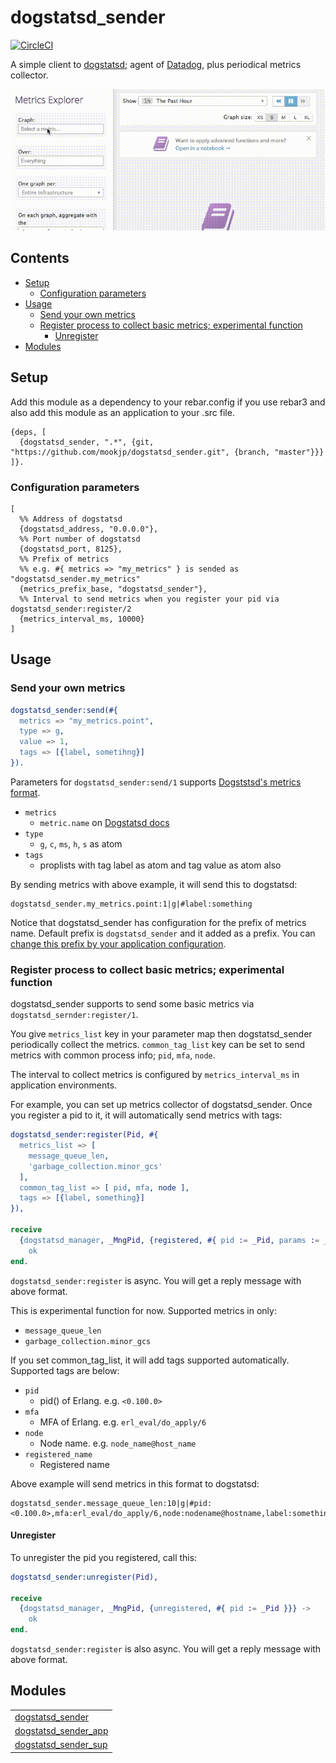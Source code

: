 dogstatsd_sender
================================================================================

[![CircleCI](https://circleci.com/gh/mookjp/dogstatsd_sender/tree/master.svg?style=svg&circle-token=de845802556fbe80fdd67b01efdaaf238478d500)](https://circleci.com/gh/mookjp/dogstatsd_sender/tree/master)

A simple client to [dogstatsd](https://docs.datadoghq.com/guides/dogstatsd/); agent of [Datadog](https://www.datadoghq.com/), plus periodical metrics collector.

<img src="doc/img/dd_animated.gif">

<!-- START doctoc generated TOC please keep comment here to allow auto update -->
<!-- DON'T EDIT THIS SECTION, INSTEAD RE-RUN doctoc TO UPDATE -->
## Contents

- [Setup](#setup)
  - [Configuration parameters](#configuration-parameters)
- [Usage](#usage)
  - [Send your own metrics](#send-your-own-metrics)
  - [Register process to collect basic metrics; experimental function](#register-process-to-collect-basic-metrics-experimental-function)
    - [Unregister](#unregister)
- [Modules](#modules)

<!-- END doctoc generated TOC please keep comment here to allow auto update -->

## Setup

Add this module as a dependency to your rebar.config if you use rebar3
and also add this module as an application to your .src file.

```
{deps, [
  {dogstatsd_sender, ".*", {git, "https://github.com/mookjp/dogstatsd_sender.git", {branch, "master"}}}
]}.
```

### Configuration parameters

```
[
  %% Address of dogstatsd
  {dogstatsd_address, "0.0.0.0"},
  %% Port number of dogstatsd
  {dogstatsd_port, 8125},
  %% Prefix of metrics
  %% e.g. #{ metrics => "my_metrics" } is sended as "dogstatsd_sender.my_metrics"
  {metrics_prefix_base, "dogstatsd_sender"},
  %% Interval to send metrics when you register your pid via dogstatsd_sender:register/2
  {metrics_interval_ms, 10000}
]
```

## Usage

### Send your own metrics

```erlang
dogstatsd_sender:send(#{
  metrics => "my_metrics.point",
  type => g,
  value => 1,
  tags => [{label, sometihng}]
}).
```

Parameters for `dogstatsd_sender:send/1` supports [Dogststsd's metrics format](https://docs.datadoghq.com/guides/dogstatsd/#datagram-format).

* `metrics`
    * `metric.name` on [Dogstatsd docs](https://docs.datadoghq.com/guides/dogstatsd/#datagram-format)
* `type`
    * `g`, `c`, `ms`, `h`, `s` as atom
* `tags`
    * proplists with tag label as atom and tag value as atom also


By sending metrics with above example, it will send this to dogstatsd:

```
dogstatsd_sender.my_metrics.point:1|g|#label:something
```

Notice that dogstatsd_sender has configuration for the prefix of metrics name. Default prefix is `dogstatsd_sender` and it added as a prefix.
You can [change this prefix by your application configuration](#configuration-parameters).

### Register process to collect basic metrics; experimental function

dogstatsd_sender supports to send some basic metrics via `dogstatsd_sernder:register/1`.


You give `metrics_list` key in your parameter map then dogstatsd_sender periodically collect the metrics.
`common_tag_list` key can be set to send metrics with common process info; `pid`, `mfa`, `node`.


The interval to collect metrics is configured by `metrics_interval_ms` in application environments.


For example, you can set up metrics collector of dogstatsd_sender. Once you register a pid to it, it will automatically send metrics with tags:

```erlang
dogstatsd_sender:register(Pid, #{
  metrics_list => [
    message_queue_len,
    'garbage_collection.minor_gcs'
  ],
  common_tag_list => [ pid, mfa, node ],
  tags => [{label, something}]
}),

receive 
  {dogstatsd_manager, _MngPid, {registered, #{ pid := _Pid, params := _RegisteredParams }}} ->
    ok
end.
```

`dogstatsd_sender:register` is async. You will get a reply message with above format.


This is experimental function for now. Supported metrics in only:

* `message_queue_len`
* `garbage_collection.minor_gcs`


If you set common_tag_list, it will add tags supported automatically. Supported tags are below:

* `pid`
    * pid() of Erlang. e.g. `<0.100.0>`
* `mfa`
    * MFA of Erlang. e.g. `erl_eval/do_apply/6`
* `node`
    * Node name. e.g. `node_name@host_name`
* `registered_name`
    * Registered name


Above example will send metrics in this format to dogstatsd:

```
dogstatsd_sender.message_queue_len:10|g|#pid:<0.100.0>,mfa:erl_eval/do_apply/6,node:nodename@hostname,label:something
```

#### Unregister

To unregister the pid you registered, call this:

```erlang
dogstatsd_sender:unregister(Pid),

receive 
  {dogstatsd_manager, _MngPid, {unregistered, #{ pid := _Pid }}} ->
    ok
end.
```

`dogstatsd_sender:register` is also async. You will get a reply message with above format.

## Modules

<table width="100%" border="0" summary="list of modules">
<tr><td><a href="http://github.com/mookjp/dogstatsd_sender/blob/master/doc/dogstatsd_sender.md" class="module">dogstatsd_sender</a></td></tr>
<tr><td><a href="http://github.com/mookjp/dogstatsd_sender/blob/master/doc/dogstatsd_sender_app.md" class="module">dogstatsd_sender_app</a></td></tr>
<tr><td><a href="http://github.com/mookjp/dogstatsd_sender/blob/master/doc/dogstatsd_sender_sup.md" class="module">dogstatsd_sender_sup</a></td></tr></table>

